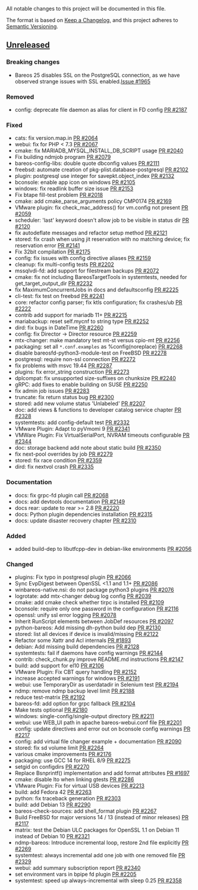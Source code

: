 All notable changes to this project will be documented in this file.

The format is based on [Keep a Changelog](https://keepachangelog.com/en/1.0.0/),
and this project adheres to [Semantic Versioning](https://semver.org/spec/v2.0.0.html).

## [Unreleased]

### Breaking changes
- Bareos 25 disables SSL on the PostgreSQL connection, as we have observed strange issues with SSL enabled.[Issue #1965]

### Removed
- config: deprecate file daemon as alias for client in FD config [PR #2187]

### Fixed
- cats: fix version.map.in [PR #2064]
- webui: fix for PHP < 7.3 [PR #2067]
- cmake: fix MARIADB_MYSQL_INSTALL_DB_SCRIPT usage [PR #2040]
- Fix building ndmjob program [PR #2079]
- bareos-config-libs: double quote dbconfig values [PR #2111]
- freebsd: automate creation of pkg-plist.database-postgresql [PR #2102]
- plugin: postgresql use integer for savepkt.object_index [PR #2132]
- bconsole: enable app icon on windows [PR #2105]
- windows: fix readlink buffer size issue [PR #2153]
- Fix btape fill-test problem [PR #2018]
- cmake: add cmake_parse_arguments policy CMP0174 [PR #2169]
- VMware plugin: fix check_mac_address() for vm.config not present [PR #2059]
- scheduler: 'last' keyword doesn't allow job to be visible in status dir [PR #2120]
- fix autodeflate messages and refactor setup method [PR #2121]
- stored: fix crash when using jit reservation with no matching device; fix reservation error [PR #2141]
- Fix 32bit compilation [PR #2175]
- config: fix issues with config directive aliases [PR #2159]
- cleanup: fix multi-config tests [PR #2202]
- mssqlvdi-fd: add support for filestream backups [PR #2072]
- cmake: fix not including BareosTargetTools in systemtests, needed for get_target_output_dir [PR #2232]
- fix MaximumConcurrentJobs in docs and defaultsconfig [PR #2225]
- cli-test: fix test on freebsd [PR #2241]
- core: refactor config parser; fix ktls configuration; fix crashes/ub [PR #2222]
- contrib add support for mariadb 11+ [PR #2215]
- mariabackup: reset self.mycnf to string type [PR #2252]
- dird: fix bugs in DateTime [PR #2260]
- config: fix Director -> Director resource [PR #2259]
- mtx-changer: make mandatory test mt-st versus cpio-mt [PR #2256]
- packaging: set all `*.conf.examples` as %config(noreplace) [PR #2268]
- disable bareosfd-python3-module-test on FreeBSD [PR #2278]
- postgresql: require non-ssl connection [PR #2272]
- fix problems with msvc 19.44 [PR #2287]
- plugins: fix error_string construction [PR #2273]
- dplcompat: fix unsupported size-suffixes on chunksize [PR #2240]
- gRPC: add fixes to enable building on SUSE [PR #2250]
- fix admin job issues [PR #2283]
- truncate: fix return status bug [PR #2300]
- stored: add new volume status 'Unlabeled' [PR #2207]
- doc: add views & functions to developer catalog service chapter [PR #2328]
- systemtests: add config-default test [PR #2332]
- VMware Plugin: Adapt to pyVmomi 9 [PR #2341]
- VMWare Plugin: Fix VirtualSerialPort, NVRAM timeouts configurable [PR #2344]
- doc: storage backend add note about static build [PR #2350]
- fix next-pool overrides by job [PR #2279]
- stored: fix race condition [PR #2359]
- dird: fix nextvol crash [PR #2335]

### Documentation
- docs: fix grpc-fd plugin call [PR #2068]
- docs: add devtools documentation [PR #2149]
- docs rear: update to rear >= 2.8 [PR #2220]
- docs: Python plugin dependencies installation [PR #2315]
- docs: update disaster recovery chapter [PR #2310]

### Added
- added build-dep to libutfcpp-dev in debian-like environments [PR #2056]

### Changed
- plugins: Fix typo in postgresql plugin [PR #2066]
- Sync EvpDigest between OpenSSL <1.1 and 1.1+ [PR #2086]
- winbareos-native.nsi: do not package python3 plugins [PR #2076]
- logrotate: add mtx-changer debug log config [PR #2039]
- cmake: add cmake check whether tirpc is installed [PR #2109]
- bconsole: require only one password in the configuration [PR #2116]
- openssl: unify ssl error logging [PR #2078]
- Inherit RunScript elements between JobDef resources [PR #2097]
- python-bareos: Add missing dh-python build dep [PR #2130]
- stored: list all devices if device is invalid/missing [PR #2122]
- Refactor some Xattr and Acl internals [PR #1893]
- debian: Add missing build dependencies [PR #2128]
- systemtests: fail if daemons have config warnings [PR #2144]
- contrib: check_chunk.py improve README.md instructions [PR #2147]
- build: add support for el10 [PR #2106]
- VMware Plugin: Fix CBT query handling [PR #2152]
- increase accepted warnings for windows [PR #2191]
- webui: use TemporaryDir as userdatadir in Selenium test [PR #2194]
- ndmp: remove ndmp backup level limit [PR #2188]
- reduce test-matrix [PR #2192]
- bareos-fd: add option for grpc fallback [PR #2104]
- Make tests optional [PR #2180]
- windows: single-config/single-output directory [PR #2211]
- webui: use WEB_UI path in apache bareos-webui.conf file [PR #2201]
- config: update directives and error out on bconsole config warnings [PR #2217]
- config: add virtual file changer example + documentation [PR #2090]
- stored: fix sd volume limit [PR #2264]
- various cmake improvements [PR #2176]
- packaging: use GCC 14 for RHEL 8/9 [PR #2275]
- setgid on configdirs [PR #2270]
- Replace Bsnprintf() implementation and add format attributes [PR #1697]
- cmake: disable lto when linking gtests [PR #2286]
- VMware Plugin: Fix for virtual USB devices [PR #2213]
- build: add Fedora 42 [PR #2263]
- python: fix traceback generation [PR #2303]
- build: add Debian 13 [PR #2290]
- bareos-check-sources: add shell_format plugin [PR #2267]
- Build FreeBSD for major versions 14 / 13 (instead of minor releases) [PR #2117]
- matrix: test the Debian ULC packages for OpenSSL 1.1 on Debian 11 instead of Debian 10 [PR #2321]
- ndmp-bareos: Introduce incremental loop, restore 2nd file explicitly [PR #2269]
- systemtest: always incremental add one job with one removed file [PR #2329]
- webui: add summary subscription report [PR #2340]
- set environment vars in bpipe fd plugin [PR #2205]
- systemtest: speed up always-incremental with sleep 0.25 [PR #2358]

[Issue #1965]: https://bugs.bareos.org/view.php?id=1965
[PR #1697]: https://github.com/bareos/bareos/pull/1697
[PR #1893]: https://github.com/bareos/bareos/pull/1893
[PR #2018]: https://github.com/bareos/bareos/pull/2018
[PR #2039]: https://github.com/bareos/bareos/pull/2039
[PR #2040]: https://github.com/bareos/bareos/pull/2040
[PR #2056]: https://github.com/bareos/bareos/pull/2056
[PR #2059]: https://github.com/bareos/bareos/pull/2059
[PR #2064]: https://github.com/bareos/bareos/pull/2064
[PR #2066]: https://github.com/bareos/bareos/pull/2066
[PR #2067]: https://github.com/bareos/bareos/pull/2067
[PR #2068]: https://github.com/bareos/bareos/pull/2068
[PR #2072]: https://github.com/bareos/bareos/pull/2072
[PR #2076]: https://github.com/bareos/bareos/pull/2076
[PR #2078]: https://github.com/bareos/bareos/pull/2078
[PR #2079]: https://github.com/bareos/bareos/pull/2079
[PR #2086]: https://github.com/bareos/bareos/pull/2086
[PR #2090]: https://github.com/bareos/bareos/pull/2090
[PR #2097]: https://github.com/bareos/bareos/pull/2097
[PR #2102]: https://github.com/bareos/bareos/pull/2102
[PR #2104]: https://github.com/bareos/bareos/pull/2104
[PR #2105]: https://github.com/bareos/bareos/pull/2105
[PR #2106]: https://github.com/bareos/bareos/pull/2106
[PR #2109]: https://github.com/bareos/bareos/pull/2109
[PR #2111]: https://github.com/bareos/bareos/pull/2111
[PR #2116]: https://github.com/bareos/bareos/pull/2116
[PR #2117]: https://github.com/bareos/bareos/pull/2117
[PR #2120]: https://github.com/bareos/bareos/pull/2120
[PR #2121]: https://github.com/bareos/bareos/pull/2121
[PR #2122]: https://github.com/bareos/bareos/pull/2122
[PR #2128]: https://github.com/bareos/bareos/pull/2128
[PR #2130]: https://github.com/bareos/bareos/pull/2130
[PR #2132]: https://github.com/bareos/bareos/pull/2132
[PR #2141]: https://github.com/bareos/bareos/pull/2141
[PR #2144]: https://github.com/bareos/bareos/pull/2144
[PR #2147]: https://github.com/bareos/bareos/pull/2147
[PR #2149]: https://github.com/bareos/bareos/pull/2149
[PR #2152]: https://github.com/bareos/bareos/pull/2152
[PR #2153]: https://github.com/bareos/bareos/pull/2153
[PR #2159]: https://github.com/bareos/bareos/pull/2159
[PR #2169]: https://github.com/bareos/bareos/pull/2169
[PR #2175]: https://github.com/bareos/bareos/pull/2175
[PR #2176]: https://github.com/bareos/bareos/pull/2176
[PR #2180]: https://github.com/bareos/bareos/pull/2180
[PR #2187]: https://github.com/bareos/bareos/pull/2187
[PR #2188]: https://github.com/bareos/bareos/pull/2188
[PR #2191]: https://github.com/bareos/bareos/pull/2191
[PR #2192]: https://github.com/bareos/bareos/pull/2192
[PR #2194]: https://github.com/bareos/bareos/pull/2194
[PR #2201]: https://github.com/bareos/bareos/pull/2201
[PR #2202]: https://github.com/bareos/bareos/pull/2202
[PR #2205]: https://github.com/bareos/bareos/pull/2205
[PR #2207]: https://github.com/bareos/bareos/pull/2207
[PR #2211]: https://github.com/bareos/bareos/pull/2211
[PR #2213]: https://github.com/bareos/bareos/pull/2213
[PR #2215]: https://github.com/bareos/bareos/pull/2215
[PR #2217]: https://github.com/bareos/bareos/pull/2217
[PR #2220]: https://github.com/bareos/bareos/pull/2220
[PR #2222]: https://github.com/bareos/bareos/pull/2222
[PR #2225]: https://github.com/bareos/bareos/pull/2225
[PR #2232]: https://github.com/bareos/bareos/pull/2232
[PR #2240]: https://github.com/bareos/bareos/pull/2240
[PR #2241]: https://github.com/bareos/bareos/pull/2241
[PR #2250]: https://github.com/bareos/bareos/pull/2250
[PR #2252]: https://github.com/bareos/bareos/pull/2252
[PR #2256]: https://github.com/bareos/bareos/pull/2256
[PR #2259]: https://github.com/bareos/bareos/pull/2259
[PR #2260]: https://github.com/bareos/bareos/pull/2260
[PR #2263]: https://github.com/bareos/bareos/pull/2263
[PR #2264]: https://github.com/bareos/bareos/pull/2264
[PR #2267]: https://github.com/bareos/bareos/pull/2267
[PR #2268]: https://github.com/bareos/bareos/pull/2268
[PR #2269]: https://github.com/bareos/bareos/pull/2269
[PR #2270]: https://github.com/bareos/bareos/pull/2270
[PR #2272]: https://github.com/bareos/bareos/pull/2272
[PR #2273]: https://github.com/bareos/bareos/pull/2273
[PR #2275]: https://github.com/bareos/bareos/pull/2275
[PR #2278]: https://github.com/bareos/bareos/pull/2278
[PR #2279]: https://github.com/bareos/bareos/pull/2279
[PR #2283]: https://github.com/bareos/bareos/pull/2283
[PR #2286]: https://github.com/bareos/bareos/pull/2286
[PR #2287]: https://github.com/bareos/bareos/pull/2287
[PR #2290]: https://github.com/bareos/bareos/pull/2290
[PR #2300]: https://github.com/bareos/bareos/pull/2300
[PR #2303]: https://github.com/bareos/bareos/pull/2303
[PR #2310]: https://github.com/bareos/bareos/pull/2310
[PR #2315]: https://github.com/bareos/bareos/pull/2315
[PR #2321]: https://github.com/bareos/bareos/pull/2321
[PR #2328]: https://github.com/bareos/bareos/pull/2328
[PR #2329]: https://github.com/bareos/bareos/pull/2329
[PR #2332]: https://github.com/bareos/bareos/pull/2332
[PR #2335]: https://github.com/bareos/bareos/pull/2335
[PR #2340]: https://github.com/bareos/bareos/pull/2340
[PR #2341]: https://github.com/bareos/bareos/pull/2341
[PR #2344]: https://github.com/bareos/bareos/pull/2344
[PR #2350]: https://github.com/bareos/bareos/pull/2350
[PR #2358]: https://github.com/bareos/bareos/pull/2358
[PR #2359]: https://github.com/bareos/bareos/pull/2359
[unreleased]: https://github.com/bareos/bareos/tree/master
